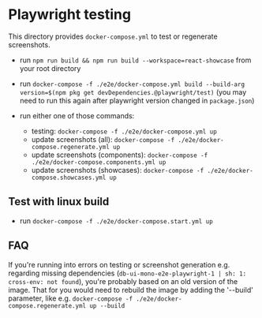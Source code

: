# Playwright testing

This directory provides `docker-compose.yml` to test or regenerate screenshots.

- run `npm run build && npm run build --workspace=react-showcase` from your root directory

- run `docker-compose -f ./e2e/docker-compose.yml build --build-arg version=$(npm pkg get devDependencies.@playwright/test)` (you may need to run this again after playwright version changed in `package.json`)

- run either one of those commands:
    - testing: `docker-compose -f ./e2e/docker-compose.yml up`
    - update screenshots (all): `docker-compose -f ./e2e/docker-compose.regenerate.yml up`
    - update screenshots (components): `docker-compose -f ./e2e/docker-compose.components.yml up`
    - update screenshots (showcases): `docker-compose -f ./e2e/docker-compose.showcases.yml up`

## Test with linux build

- run `docker-compose -f ./e2e/docker-compose.start.yml up`

## FAQ

If you're running into errors on testing or screenshot generation e.g. regarding missing dependencies (`db-ui-mono-e2e-playwright-1 | sh: 1: cross-env: not found`), you're probably based on an old version of the image. That for you would need to rebuild the image by adding the '--build' parameter, like e.g. `docker-compose -f ./e2e/docker-compose.regenerate.yml up --build`
